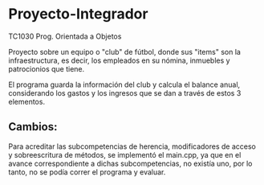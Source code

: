 # Proyecto-Integrador
TC1030 Prog. Orientada a Objetos


Proyecto sobre un equipo o "club" de fútbol, donde sus "items" son la infraestructura, es decir, los empleados en su nómina, inmuebles y patrocionios que tiene.

El programa guarda la información del club y calcula el balance anual, considerando los gastos y los ingresos que se dan a través de estos 3 elementos.

## Cambios:

Para acreditar las subcompetencias de herencia, modificadores de acceso y sobreescritura de métodos, se implementó el main.cpp, ya que en el avance correspondiente a dichas subcompetencias, no existía uno, por lo tanto, no se podía correr el programa y evaluar.
